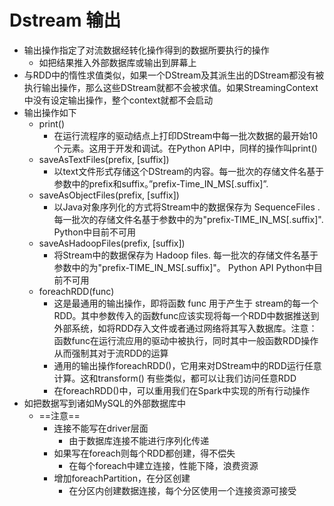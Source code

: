 # Dstream 输出

- 输出操作指定了对流数据经转化操作得到的数据所要执行的操作
  - 如把结果推入外部数据库或输出到屏幕上
- 与RDD中的惰性求值类似，如果一个DStream及其派生出的DStream都没有被执行输出操作，那么这些DStream就都不会被求值。如果StreamingContext中没有设定输出操作，整个context就都不会启动
- 输出操作如下
  - print()
    - 在运行流程序的驱动结点上打印DStream中每一批次数据的最开始10个元素。这用于开发和调试。在Python API中，同样的操作叫print()
  - saveAsTextFiles(prefix, [suffix])
    - 以text文件形式存储这个DStream的内容。每一批次的存储文件名基于参数中的prefix和suffix。”prefix-Time_IN_MS[.suffix]”.
  - saveAsObjectFiles(prefix, [suffix])
    - 以Java对象序列化的方式将Stream中的数据保存为 SequenceFiles . 每一批次的存储文件名基于参数中的为"prefix-TIME_IN_MS[.suffix]". Python中目前不可用
  - saveAsHadoopFiles(prefix, [suffix])
    - 将Stream中的数据保存为 Hadoop files. 每一批次的存储文件名基于参数中的为"prefix-TIME_IN_MS[.suffix]"。
      Python API Python中目前不可用
  - foreachRDD(func)
    - 这是最通用的输出操作，即将函数 func 用于产生于 stream的每一个RDD。其中参数传入的函数func应该实现将每一个RDD中数据推送到外部系统，如将RDD存入文件或者通过网络将其写入数据库。注意：函数func在运行流应用的驱动中被执行，同时其中一般函数RDD操作从而强制其对于流RDD的运算
    - 通用的输出操作foreachRDD()，它用来对DStream中的RDD运行任意计算。这和transform() 有些类似，都可以让我们访问任意RDD
    - 在foreachRDD()中，可以重用我们在Spark中实现的所有行动操作
- 如把数据写到诸如MySQL的外部数据库中
  - ==注意==
    - 连接不能写在driver层面
      - 由于数据库连接不能进行序列化传递
    - 如果写在foreach则每个RDD都创建，得不偿失
      - 在每个foreach中建立连接，性能下降，浪费资源
    - 增加foreachPartition，在分区创建
      - 在分区内创建数据连接，每个分区使用一个连接资源可接受

